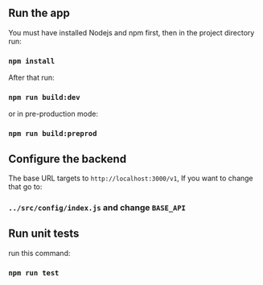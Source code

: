 ## Run the app

You must have installed Nodejs and npm first, then in the project directory run:

### `npm install`

After that run:

### `npm run build:dev`  

or in pre-production mode:

### `npm run build:preprod`  


## Configure the backend

The base URL targets to  `http://localhost:3000/v1`,
If you want to change that go to:

### `../src/config/index.js` and change `BASE_API`

## Run unit tests

run this command:

### `npm run test`  
